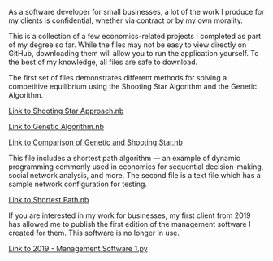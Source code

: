 As a software developer for small businesses, a lot of the work I produce for my clients is confidential, whether via contract or by my own morality.

This is a collection of a few economics-related projects I completed as part of my degree so far. While the files may not be easy to view directly on GitHub, downloading them will allow you to run the application yourself. To the best of my knowledge, all files are safe to download.

The first set of files demonstrates different methods for solving a competitive equilibrium using the Shooting Star Algorithm and the Genetic Algorithm.

[Link to Shooting Star Approach.nb](https://github.com/Dhinsa12/Academic-Projects/blob/main/Shooting%20Star%20Approach.nb) 

[Link to Genetic Algorithm.nb](https://github.com/Dhinsa12/Academic-Projects/blob/main/Genetic%20Algorithm.nb)

[Link to Comparison of Genetic and Shooting Star.nb](https://github.com/Dhinsa12/Academic-Projects/blob/main/Comparison%20of%20Genetic%20and%20Shooting%20Star.nb)

This file includes a shortest path algorithm — an example of dynamic programming commonly used in economics for sequential decision-making, social network analysis, and more. The second file is a text file which has a sample network configuration for testing.

[Link to Shortest Path.nb](https://github.com/Dhinsa12/Academic-Projects/blob/main/Shortest%20Path.nb)

If you are interested in my work for businesses, my first client from 2019 has allowed me to publish the first edition of the management software I created for them. This software is no longer in use.


[Link to 2019 - Management Software 1.py](https://github.com/Dhinsa12/Academic-Projects/blob/main/2019%20-%20Management%20Software%201.py)
